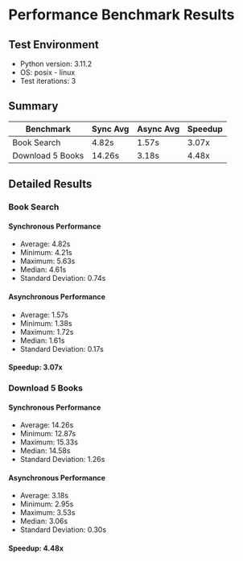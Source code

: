 # Performance Benchmark Results

## Test Environment
- Python version: 3.11.2
- OS: posix - linux
- Test iterations: 3

## Summary

| Benchmark | Sync Avg | Async Avg | Speedup |
|-----------|----------|-----------|---------|
| Book Search | 4.82s | 1.57s | 3.07x |
| Download 5 Books | 14.26s | 3.18s | 4.48x |

## Detailed Results
### Book Search

#### Synchronous Performance
- Average: 4.82s
- Minimum: 4.21s
- Maximum: 5.63s
- Median: 4.61s
- Standard Deviation: 0.74s

#### Asynchronous Performance
- Average: 1.57s
- Minimum: 1.38s
- Maximum: 1.72s
- Median: 1.61s
- Standard Deviation: 0.17s

#### Speedup: 3.07x

### Download 5 Books

#### Synchronous Performance
- Average: 14.26s
- Minimum: 12.87s
- Maximum: 15.33s
- Median: 14.58s
- Standard Deviation: 1.26s

#### Asynchronous Performance
- Average: 3.18s
- Minimum: 2.95s
- Maximum: 3.53s
- Median: 3.06s
- Standard Deviation: 0.30s

#### Speedup: 4.48x